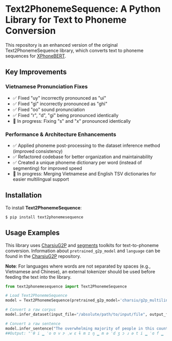 # Text2PhonemeSequence: A Python Library for Text to Phoneme Conversion

This repository is an enhanced version of the original Text2PhonemeSequence library, which converts text to phoneme sequences for [XPhoneBERT](https://github.com/VinAIResearch/XPhoneBERT).

## Key Improvements

### Vietnamese Pronunciation Fixes

- ✅ Fixed "uy" incorrectly pronounced as "ui"
- ✅ Fixed "gì" incorrectly pronounced as "ghì" 
- ✅ Fixed "oo" sound pronunciation
- ✅ Fixed "r", "d", "gi" being pronounced identically
- 🔄 In progress: Fixing "s" and "x" pronounced identically

### Performance & Architecture Enhancements

- ✅ Applied phoneme post-processing to the dataset inference method (improved consistency)
- ✅ Refactored codebase for better organization and maintainability
- ✅ Created a unique phoneme dictionary per word (instead of segmenting) for improved speed
- 🔄 In progress: Merging Vietnamese and English TSV dictionaries for easier multilingual support

## Installation <a name="install"></a>

To install **Text2PhonemeSequence**:

```
$ pip install text2phonemesequence
```

## Usage Examples <a name="example"></a>

This library uses [CharsiuG2P](https://github.com/lingjzhu/CharsiuG2P/tree/main) and [segments](https://pypi.org/project/segments/) toolkits for text-to-phoneme conversion. Information about `pretrained_g2p_model` and `language` can be found in the [CharsiuG2P](https://github.com/lingjzhu/CharsiuG2P/tree/main) repository.

**Note**: For languages where words are not separated by spaces (e.g., Vietnamese and Chinese), an external tokenizer should be used before feeding the text into the library.

```python
from text2phonemesequence import Text2PhonemeSequence

# Load Text2PhonemeSequence
model = Text2PhonemeSequence(pretrained_g2p_model='charsiu/g2p_multilingual_byT5_small_100', language='eng-us', is_cuda=False)

# Convert a raw corpus
model.infer_dataset(input_file="/absolute/path/to/input/file", output_file="/absolute/path/to/output/file", batch_size=64) # batch_size is the number of words fed into the CharsiuG2P toolkit per times. 

# Convert a raw sentence
model.infer_sentence("The overwhelming majority of people in this country know how to sift the wheat from the chaff in what they hear and what they read .")
##Output: "ˈθ i ▁ ˈo ʊ v ɝ ˌw ɛ ɫ m ɪ ŋ ▁ m ə ˈd ʒ ɔ ɹ ə t i ▁ ˈɑ f ▁ ˈp i p ə ɫ ▁ ˈɪ n ▁ ˈθ ɪ s ▁ ˈk a ʊ n t ɹ i ▁ ˈn o ʊ ▁ ˈh o ʊ ▁ ˈt o ʊ ▁ ˈs ɪ f t ▁ ˈθ i ▁ ˈw i t ▁ ˈf ɹ ɑ m ▁ ˈθ i ▁ ˈt ʃ æ f ▁ ˈɪ n ▁ ˈw æ t ▁ ˈθ e ɪ ▁ ˈh ɪ ɹ ▁ ˈæ n d ▁ ˈw æ t ▁ ˈθ e ɪ ▁ ˈɹ ɛ d ▁ ."
